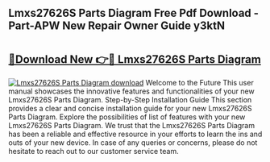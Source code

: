 ## Lmxs27626S Parts Diagram Free Pdf Download - Part-APW New Repair Owner Guide y3ktN

# <h2><a href="http://dfjaim.blite.top/?on=Lmxs27626S+Parts+Diagram">🔗Download New 👉🔴 Lmxs27626S Parts Diagram</a></h2>

[![Lmxs27626S Parts Diagram download](https://i.imgur.com/lujVjoI.png)](http://dfjaim.blite.top/?on=Lmxs27626S+Parts+Diagram)
Welcome to the Future This user manual showcases the innovative features and functionalities of your new Lmxs27626S Parts Diagram. Step-by-Step Installation Guide This section provides a clear and concise installation guide for your new Lmxs27626S Parts Diagram. Explore the possibilities of list of features with your new Lmxs27626S Parts Diagram. We trust that the Lmxs27626S Parts Diagram has been a reliable and effective resource in your efforts to learn the ins and outs of your new device. In case of any queries or concerns, please do not hesitate to reach out to our customer service team.
